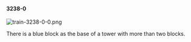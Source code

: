 #### 3238-0
![train-3238-0-0.png](https://github.com/lil-lab/nlvr/raw/master/nlvr/train/images/34/train-3238-0-0.png "train-3238-0-0.png")

There is a blue block as the base of a tower with more than two blocks.